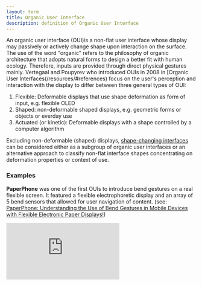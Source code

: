 ```yaml
---
layout: term
title: Organic User Interface
description: definition of Organic User Interface
---
```

An organic user interface (OUI)is a non-flat user interface whose display may passively or actively change shape upon interaction on the surface. 
The use of the word "organic" refers to the philosophy of organic architecture that adopts natural forms to design a better fit with human ecology. Therefore, inputs are provided through direct physical gestures mainly. Vertegaal and Poupyrev who introduced OUIs in 2008 in [Organic User Interfaces(/resources/#references) focus on the user's perception and interaction with the display to differ between three general types of OUI:

1. Flexible: Deformable displays that use shape deformation as form of input, e.g. flexible OLED
2. Shaped: non-deformable shaped displays, e.g. geometric forms or objects or everday use
3. Actuated (or kinetic): Deformable displays with a shape controlled by a computer algorithm

Excluding non-deformable (shaped) displays, [shape-changing interfaces](/terms/shape-changing-interface) can be considered either as a subgroup of organic user interfaces or an alternative approach to classify non-flat interface shapes concentrating on deformation properties or context of use. 

### Examples

**PaperPhone** was one of the first OUIs to introduce bend gestures on a real flexible screen. It featured a flexible electrophoretic display and an array of 5 bend sensors that allowed for user navigation of content. (see: [PaperPhone: Understanding the Use of Bend Gestures in Mobile Devices with Flexible Electronic Paper Displays!](/resources/#references))
<div class="media-wrapper"><iframe src="https://www.youtube.com/embed/Rl-qygUEE2c" frameborder="0" allow="accelerometer; autoplay; encrypted-media; gyroscope; picture-in-picture" allowfullscreen></iframe></div>





 